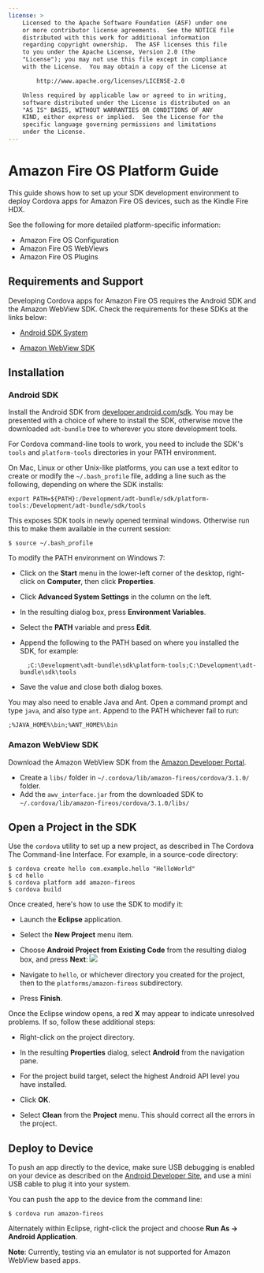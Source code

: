 ```yaml
---
license: >
    Licensed to the Apache Software Foundation (ASF) under one
    or more contributor license agreements.  See the NOTICE file
    distributed with this work for additional information
    regarding copyright ownership.  The ASF licenses this file
    to you under the Apache License, Version 2.0 (the
    "License"); you may not use this file except in compliance
    with the License.  You may obtain a copy of the License at

        http://www.apache.org/licenses/LICENSE-2.0

    Unless required by applicable law or agreed to in writing,
    software distributed under the License is distributed on an
    "AS IS" BASIS, WITHOUT WARRANTIES OR CONDITIONS OF ANY
    KIND, either express or implied.  See the License for the
    specific language governing permissions and limitations
    under the License.
---
```


# Amazon Fire OS Platform Guide

This guide shows how to set up your SDK development environment to
deploy Cordova apps for Amazon Fire OS devices, such as the Kindle Fire HDX.

See the following for more detailed platform-specific information:

* Amazon Fire OS Configuration
* Amazon Fire OS WebViews
* Amazon Fire OS Plugins

## Requirements and Support

Developing Cordova apps for Amazon Fire OS requires the Android SDK and the Amazon WebView SDK. Check the requirements for these SDKs at the links below:

* [Android SDK System](http://developer.android.com/sdk/)

* [Amazon WebView SDK](https://developer.amazon.com/sdk/fire/IntegratingAWV.html#installawv)

## Installation


### Android SDK

Install the Android SDK from
[developer.android.com/sdk](http://developer.android.com/sdk/).  You
may be presented with a choice of where to install the SDK, otherwise
move the downloaded `adt-bundle` tree to wherever you store
development tools.

For Cordova command-line tools to work, you need to include the SDK's
`tools` and `platform-tools` directories in your PATH environment.

On Mac, Linux or other Unix-like platforms, you can use a text editor to create or modify the
`~/.bash_profile` file, adding a line such as the following, depending
on where the SDK installs:

    export PATH=${PATH}:/Development/adt-bundle/sdk/platform-tools:/Development/adt-bundle/sdk/tools

This exposes SDK tools in newly opened terminal windows. Otherwise run
this to make them available in the current session:

    $ source ~/.bash_profile

To modify the PATH environment on Windows 7:

* Click on the __Start__ menu in the lower-left corner of the desktop,
  right-click on __Computer__, then click __Properties__.

* Click __Advanced System Settings__ in the column on the left.

* In the resulting dialog box, press __Environment Variables__.

* Select the __PATH__ variable and press __Edit__.

* Append the following to the PATH based on where you installed the
  SDK, for example:

        ;C:\Development\adt-bundle\sdk\platform-tools;C:\Development\adt-bundle\sdk\tools

* Save the value and close both dialog boxes.

You may also need to enable Java and Ant. Open a command prompt and
type `java`, and also type `ant`. Append to the PATH whichever fail to
run:

    ;%JAVA_HOME%\bin;%ANT_HOME%\bin

### Amazon WebView SDK

Download the Amazon WebView SDK from the [Amazon Developer Portal](https://developer.amazon.com/sdk/fire/IntegratingAWV.html#installawv).

* Create a `libs/` folder in `~/.cordova/lib/amazon-fireos/cordova/3.1.0/` folder.
* Add the `awv_interface.jar` from the downloaded SDK to  `~/.cordova/lib/amazon-fireos/cordova/3.1.0/libs/`


## Open a Project in the SDK

Use the `cordova` utility to set up a new project, as described in The
Cordova The Command-line Interface. For example, in a source-code directory:

    $ cordova create hello com.example.hello "HelloWorld"
    $ cd hello
    $ cordova platform add amazon-fireos
    $ cordova build

Once created, here's how to use the SDK to modify it:

* Launch the __Eclipse__ application.

* Select the __New Project__ menu item.

* Choose __Android Project from Existing Code__ from the resulting dialog box, and press __Next__:
    ![](img/guide/platforms/android/eclipse_new_project.png)

* Navigate to `hello`, or whichever directory you created for the project, then to the `platforms/amazon-fireos` subdirectory.

* Press __Finish__.

Once the Eclipse window opens, a red __X__ may appear to indicate
unresolved problems. If so, follow these additional steps:

* Right-click on the project directory.

* In the resulting __Properties__ dialog, select __Android__ from the navigation pane.

* For the project build target, select the highest Android API level you have installed.

* Click __OK__.

* Select __Clean__ from the __Project__ menu. This should correct all the errors in the project.

## Deploy to Device

To push an app directly to the device, make sure USB debugging is enabled on your device as described on the
[Android Developer Site](http://developer.android.com/tools/device.html),
and use a mini USB cable to plug it into your system.

You can push the app to the device from the command line:

    $ cordova run amazon-fireos

Alternately within Eclipse, right-click the project and choose __Run
As &rarr; Android Application__.

__Note__: Currently, testing via an emulator is not supported for Amazon WebView based apps.
